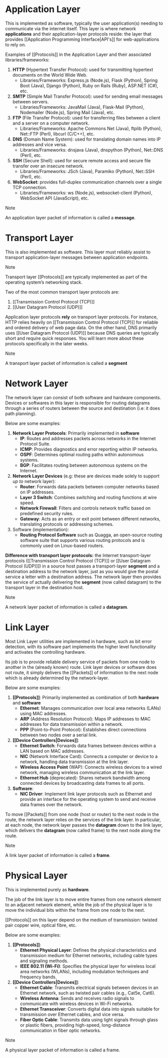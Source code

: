 # Application Layer
This is implemented as software, typically the user application(s) needing to communicate via the internet itself. This layer is where network **applications** and their application-layer protocols reside: the layer that provides [[Application Programming Interface|API's]] for web-applications to rely on.

Examples of [[Protocols]] in the Application Layer and their associated libraries/frameworks:
1. **HTTP** (Hypertext Transfer Protocol): used for transmitting hypertext documents on the World Wide Web.
    - Libraries/Frameworks: Express.js (Node.js), Flask (Python), Spring Boot (Java), Django (Python), Ruby on Rails (Ruby), ASP.NET (C#), etc.
2. **SMTP** (Simple Mail Transfer Protocol): used for sending email messages between servers.
    - Libraries/Frameworks: JavaMail (Java), Flask-Mail (Python), Nodemailer (Node.js), Spring Mail (Java), etc.
3. **FTP** (File Transfer Protocol): used for transferring files between a client and a server on a computer network.
    - Libraries/Frameworks: Apache Commons Net (Java), ftplib (Python), Net::FTP (Perl), libcurl (C/C++), etc.
4. **DNS** (Domain Name System): used for translating domain names into IP addresses and vice versa.
    - Libraries/Frameworks: dnsjava (Java), dnspython (Python), Net::DNS (Perl), etc.
5. **SSH** (Secure Shell): used for secure remote access and secure file transfer over an insecure network.
    - Libraries/Frameworks: JSch (Java), Paramiko (Python), Net::SSH (Perl), etc.
6. **WebSocket**: provides full-duplex communication channels over a single TCP connection.
    - Libraries/Frameworks: ws (Node.js), websocket-client (Python), WebSocket API (JavaScript), etc.

>[!NOTE]
>An application layer packet of information is called a **message**.

# Transport Layer
This is also implemented as software. This layer must reliably assist to transport application-layer messages between application endpoints.

>[!NOTE]
>Transport layer [[Protocols]] are typically implemented as part of the operating system’s networking stack.

Two of the most common transport layer protocols are:

1. [[Transmission Control Protocol (TCP)]]
2. [[User Datagram Protocol (UDP)]]

Application layer protocols **rely** on transport layer protocols. For instance, HTTP relies heavily on [[Transmission Control Protocol (TCP)]] for reliable and ordered delivery of web page data. On the other hand, DNS primarily uses [[User Datagram Protocol (UDP)]] because DNS queries are typically short and require quick responses. You will learn more about these protocols specifically in the later weeks.

>[!NOTE] 
>A transport layer packet of information is called a **segment**

# Network Layer
The network layer can consist of both software and hardware components. Devices or softwares in this layer is responsible for routing datagrams through a series of routers between the source and destination (i.e: it does path planning).

Below are some examples:
1. **Network Layer Protocols**: Primarily implemented in **software**
    - **IP**: Routes and addresses packets across networks in the Internet Protocol Suite.
    - **ICMP**: Provides diagnostics and error reporting within IP networks.
    - **OSPF**: Determines optimal routing paths within autonomous systems.
    - **BGP**: Facilitates routing between autonomous systems on the Internet.
2. **Network Layer Devices** (e.g: these are devices made solely to support _up to_ network layer):
    - **Router**: Forwards data packets between computer networks based on IP addresses.
    - **Layer 3 Switch**: Combines switching and routing functions at wire speed.
    - **Network Firewall**: Filters and controls network traffic based on predefined security rules.
    - **Gateway**: Acts as an entry or exit point between different networks, translating protocols or addressing schemes.
3. Software (implementation):
    - **Routing Protocol Software** such as Quagga, an open-source routing software suite that supports various routing protocols and is commonly used on Linux-based routers.

**Difference with transport layer protocols:** the Internet transport-layer protocols ([[Transmission Control Protocol (TCP)]] or [[User Datagram Protocol (UDP)]]) in a source host passes a transport-layer **segment** and a destination address to the network layer, just as you would give the postal service a letter with a destination address. The network layer then provides the service of actually delivering the **segment** (now called datagram) to the transport layer in the destination host.

>[!NOTE]
>A network layer packet of information is called a **datagram**.

# Link Layer
Most Link Layer utilities are implemented in hardware, such as bit error detection, with its software part implements the higher level functionality and activates the controlling hardware.

Its job is to provide reliable delivery service of packets from one node to another in the (already known) route. Link layer devices or software does not route, it simply delivers the [[Packets]] of information to the next node which is already determined by the network-layer.

Below are some examples:
1. **[[Protocols]]**: Primarily implemented as combination of both **hardware** and **software**
    - **Ethernet**: Manages communication over local area networks (LANs) using MAC addresses.
    - **ARP** (Address Resolution Protocol): Maps IP addresses to MAC addresses for data transmission within a network.
    - **PPP** (Point-to-Point Protocol): Establishes direct connections between two nodes over a serial link.
2. **[[Device Controllers|Devices]]**:
    - **Ethernet Switch**: Forwards data frames between devices within a LAN based on MAC addresses.
    - **NIC** (Network Interface Card): Connects a computer or device to a network, handling data transmission at the link layer.
    - **Wireless Access Point** (WAP): Connects wireless devices to a wired network, managing wireless communication at the link layer.
    - **Ethernet Hub** (deprecated): Shares network bandwidth among connected devices by broadcasting data frames to all ports.
3. **Software**:
    - **NIC Driver**: Implement link layer protocols such as Ethernet and provide an interface for the operating system to send and receive data frames over the network.

To move [[Packets]] from one node (host or router) to the next node in the route, the network layer relies on the services of the link layer. In particular, at each node, the network layer passes the **datagram** down to the link layer, which delivers the **datagram** (now called frame) to the next node along the route.

>[!NOTE]
>A link layer packet of information is called a **frame**.

# Physical Layer
This is implemented purely as **hardware**.

The job of the link layer is to move entire frames from one network element to an adjacent network element, while the job of the physical layer is to move the individual bits within the frame from one node to the next.

[[Protocols]] on this layer depend on the medium of transmission: twisted pair copper wire, optical fibre, etc.

Below are some examples:
1. **[[Protocols]]**:
    - **Ethernet Physical Layer**: Defines the physical characteristics and transmission medium for Ethernet networks, including cable types and signaling methods.
    - **IEEE 802.11 (Wi-Fi)**: Specifies the physical layer for wireless local area networks (WLANs), including modulation techniques and frequency bands.
2. **[[Device Controllers|Devices]]**:
    - **Ethernet Cable**: Transmits electrical signals between devices in an Ethernet network, such as twisted pair cables (e.g., Cat5e, Cat6).
    - **Wireless Antenna**: Sends and receives radio signals to communicate with wireless devices in Wi-Fi networks.
    - **Ethernet Transceiver**: Converts digital data into signals suitable for transmission over Ethernet cables, and vice versa.
    - **Fiber Optic Cable**: Transmits data using light signals through glass or plastic fibers, providing high-speed, long-distance communication in fiber optic networks.

>[!NOTE]
>A physical layer packet of information is called a frame.

